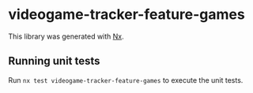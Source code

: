 # videogame-tracker-feature-games

This library was generated with [Nx](https://nx.dev).

## Running unit tests

Run `nx test videogame-tracker-feature-games` to execute the unit tests.
